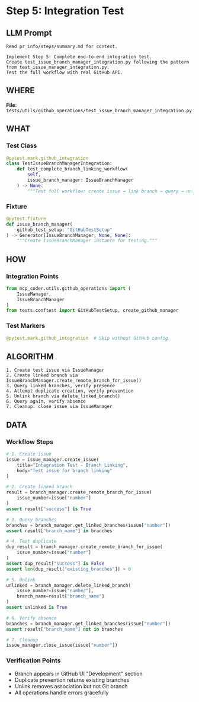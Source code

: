 # Step 5: Integration Test

## LLM Prompt
```
Read pr_info/steps/summary.md for context.

Implement Step 5: Complete end-to-end integration test.
Create test_issue_branch_manager_integration.py following the pattern from test_issue_manager_integration.py.
Test the full workflow with real GitHub API.
```

## WHERE
**File**: `tests/utils/github_operations/test_issue_branch_manager_integration.py`

## WHAT

### Test Class
```python
@pytest.mark.github_integration
class TestIssueBranchManagerIntegration:
    def test_complete_branch_linking_workflow(
        self,
        issue_branch_manager: IssueBranchManager
    ) -> None:
        """Test full workflow: create issue → link branch → query → unlink → verify."""
```

### Fixture
```python
@pytest.fixture
def issue_branch_manager(
    github_test_setup: "GitHubTestSetup"
) -> Generator[IssueBranchManager, None, None]:
    """Create IssueBranchManager instance for testing."""
```

## HOW

### Integration Points
```python
from mcp_coder.utils.github_operations import (
    IssueManager,
    IssueBranchManager
)
from tests.conftest import GitHubTestSetup, create_github_manager
```

### Test Markers
```python
@pytest.mark.github_integration  # Skip without GitHub config
```

## ALGORITHM

```
1. Create test issue via IssueManager
2. Create linked branch via IssueBranchManager.create_remote_branch_for_issue()
3. Query linked branches, verify presence
4. Attempt duplicate creation, verify prevention
5. Unlink branch via delete_linked_branch()
6. Query again, verify absence
7. Cleanup: close issue via IssueManager
```

## DATA

### Workflow Steps
```python
# 1. Create issue
issue = issue_manager.create_issue(
    title="Integration Test - Branch Linking",
    body="Test issue for branch linking"
)

# 2. Create linked branch
result = branch_manager.create_remote_branch_for_issue(
    issue_number=issue["number"]
)
assert result["success"] is True

# 3. Query branches
branches = branch_manager.get_linked_branches(issue["number"])
assert result["branch_name"] in branches

# 4. Test duplicate
dup_result = branch_manager.create_remote_branch_for_issue(
    issue_number=issue["number"]
)
assert dup_result["success"] is False
assert len(dup_result["existing_branches"]) > 0

# 5. Unlink
unlinked = branch_manager.delete_linked_branch(
    issue_number=issue["number"],
    branch_name=result["branch_name"]
)
assert unlinked is True

# 6. Verify absence
branches = branch_manager.get_linked_branches(issue["number"])
assert result["branch_name"] not in branches

# 7. Cleanup
issue_manager.close_issue(issue["number"])
```

### Verification Points
- Branch appears in GitHub UI "Development" section
- Duplicate prevention returns existing branches
- Unlink removes association but not Git branch
- All operations handle errors gracefully
